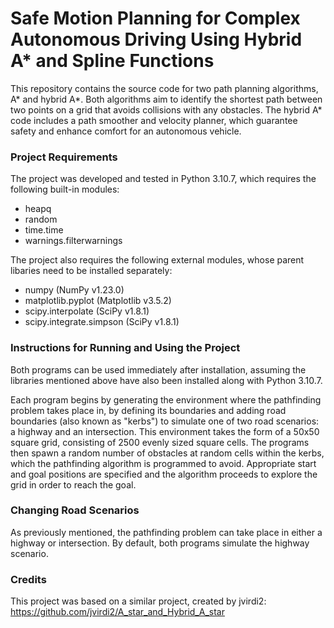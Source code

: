 # Safe Motion Planning for Complex Autonomous Driving Using Hybrid A* and Spline Functions
This repository contains the source code for two path planning algorithms, A* and hybrid A*. Both algorithms aim to identify the shortest path between two points on a grid that avoids collisions with any obstacles. The hybrid A* code includes a path smoother and velocity planner, which guarantee safety and enhance comfort for an autonomous vehicle.

### Project Requirements
The project was developed and tested in Python 3.10.7, which requires the following built-in modules:
* heapq
* random
* time.time
* warnings.filterwarnings

The project also requires the following external modules, whose parent libaries need to be installed separately:
* numpy (NumPy v1.23.0)
* matplotlib.pyplot (Matplotlib v3.5.2)
* scipy.interpolate (SciPy v1.8.1)
* scipy.integrate.simpson (SciPy v1.8.1)

### Instructions for Running and Using the Project
Both programs can be used immediately after installation, assuming the libraries mentioned above have also been installed along with Python 3.10.7.

Each program begins by generating the environment where the pathfinding problem takes place in, by defining its boundaries and adding road boundaries (also known as "kerbs") to simulate one of two road scenarios: a highway and an intersection. This environment takes the form of a 50x50 square grid, consisting of 2500 evenly sized square cells. The programs then spawn a random number of obstacles at random cells within the kerbs, which the pathfinding algorithm is programmed to avoid. Appropriate start and goal positions are specified and the algorithm proceeds to explore the grid in order to reach the goal.


### Changing Road Scenarios
As previously mentioned, the pathfinding problem can take place in either a highway or intersection. By default, both programs simulate the highway scenario.

### Credits
This project was based on a similar project, created by jvirdi2:
https://github.com/jvirdi2/A_star_and_Hybrid_A_star
